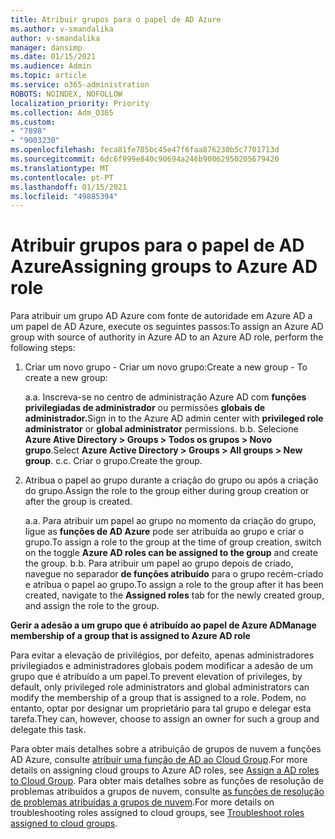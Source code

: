```yaml
---
title: Atribuir grupos para o papel de AD Azure
ms.author: v-smandalika
author: v-smandalika
manager: dansimp
ms.date: 01/15/2021
ms.audience: Admin
ms.topic: article
ms.service: o365-administration
ROBOTS: NOINDEX, NOFOLLOW
localization_priority: Priority
ms.collection: Adm_O365
ms.custom:
- "7898"
- "9003230"
ms.openlocfilehash: feca81fe785bc45e47f6faa876230b5c7701713d
ms.sourcegitcommit: 6dc6f999e840c90694a246b90062950205679420
ms.translationtype: MT
ms.contentlocale: pt-PT
ms.lasthandoff: 01/15/2021
ms.locfileid: "49885394"
---
```

# <a name="assigning-groups-to-azure-ad-role"></a><span data-ttu-id="b35c8-102">Atribuir grupos para o papel de AD Azure</span><span class="sxs-lookup"><span data-stu-id="b35c8-102">Assigning groups to Azure AD role</span></span>

<span data-ttu-id="b35c8-103">Para atribuir um grupo AD Azure com fonte de autoridade em Azure AD a um papel de AD Azure, execute os seguintes passos:</span><span class="sxs-lookup"><span data-stu-id="b35c8-103">To assign an Azure AD group with source of authority in Azure AD to an Azure AD role, perform the following steps:</span></span>

1. <span data-ttu-id="b35c8-104">Criar um novo grupo - Criar um novo grupo:</span><span class="sxs-lookup"><span data-stu-id="b35c8-104">Create a new group - To create a new group:</span></span>

    <span data-ttu-id="b35c8-105">a.</span><span class="sxs-lookup"><span data-stu-id="b35c8-105">a.</span></span> <span data-ttu-id="b35c8-106">Inscreva-se no centro de administração Azure AD com **funções privilegiadas de administrador** ou permissões **globais de administrador.**</span><span class="sxs-lookup"><span data-stu-id="b35c8-106">Sign in to the Azure AD admin center with **privileged role administrator** or **global administrator** permissions.</span></span>
    <span data-ttu-id="b35c8-107">b.</span><span class="sxs-lookup"><span data-stu-id="b35c8-107">b.</span></span> <span data-ttu-id="b35c8-108">Selecione **Azure Ative Directory > Groups > Todos os grupos > Novo grupo**.</span><span class="sxs-lookup"><span data-stu-id="b35c8-108">Select **Azure Active Directory > Groups > All groups > New group**.</span></span>
    <span data-ttu-id="b35c8-109">c.</span><span class="sxs-lookup"><span data-stu-id="b35c8-109">c.</span></span> <span data-ttu-id="b35c8-110">Criar o grupo.</span><span class="sxs-lookup"><span data-stu-id="b35c8-110">Create the group.</span></span>

2. <span data-ttu-id="b35c8-111">Atribua o papel ao grupo durante a criação do grupo ou após a criação do grupo.</span><span class="sxs-lookup"><span data-stu-id="b35c8-111">Assign the role to the group either during group creation or after the group is created.</span></span>

    <span data-ttu-id="b35c8-112">a.</span><span class="sxs-lookup"><span data-stu-id="b35c8-112">a.</span></span> <span data-ttu-id="b35c8-113">Para atribuir um papel ao grupo no momento da criação do grupo, ligue as **funções de AD Azure** pode ser atribuída ao grupo e criar o grupo.</span><span class="sxs-lookup"><span data-stu-id="b35c8-113">To assign a role to the group at the time of group creation, switch on the toggle **Azure AD roles can be assigned to the group** and create the group.</span></span>
    <span data-ttu-id="b35c8-114">b.</span><span class="sxs-lookup"><span data-stu-id="b35c8-114">b.</span></span> <span data-ttu-id="b35c8-115">Para atribuir um papel ao grupo depois de criado, navegue no separador **de funções atribuído** para o grupo recém-criado e atribua o papel ao grupo.</span><span class="sxs-lookup"><span data-stu-id="b35c8-115">To assign a role to the group after it has been created, navigate to the **Assigned roles** tab for the newly created group, and assign the role to the group.</span></span>  

<span data-ttu-id="b35c8-116">**Gerir a adesão a um grupo que é atribuído ao papel de Azure AD**</span><span class="sxs-lookup"><span data-stu-id="b35c8-116">**Manage membership of a group that is assigned to Azure AD role**</span></span>

<span data-ttu-id="b35c8-117">Para evitar a elevação de privilégios, por defeito, apenas administradores privilegiados e administradores globais podem modificar a adesão de um grupo que é atribuído a um papel.</span><span class="sxs-lookup"><span data-stu-id="b35c8-117">To prevent elevation of privileges, by default, only privileged role administrators and global administrators can modify the membership of a group that is assigned to a role.</span></span> <span data-ttu-id="b35c8-118">Podem, no entanto, optar por designar um proprietário para tal grupo e delegar esta tarefa.</span><span class="sxs-lookup"><span data-stu-id="b35c8-118">They can, however, choose to assign an owner for such a group and delegate this task.</span></span>

<span data-ttu-id="b35c8-119">Para obter mais detalhes sobre a atribuição de grupos de nuvem a funções AD Azure, consulte [atribuir uma função de AD ao Cloud Group](https://docs.microsoft.com/azure/active-directory/roles/groups-concept).</span><span class="sxs-lookup"><span data-stu-id="b35c8-119">For more details on assigning cloud groups to Azure AD roles, see [Assign a AD roles to Cloud Group](https://docs.microsoft.com/azure/active-directory/roles/groups-concept).</span></span> <span data-ttu-id="b35c8-120">Para obter mais detalhes sobre as funções de resolução de problemas atribuídos a grupos de nuvem, consulte [as funções de resolução de problemas atribuídas a grupos de nuvem](https://docs.microsoft.com/azure/active-directory/roles/groups-faq-troubleshooting).</span><span class="sxs-lookup"><span data-stu-id="b35c8-120">For more details on troubleshooting roles assigned to cloud groups, see [Troubleshoot roles assigned to cloud groups](https://docs.microsoft.com/azure/active-directory/roles/groups-faq-troubleshooting).</span></span>





